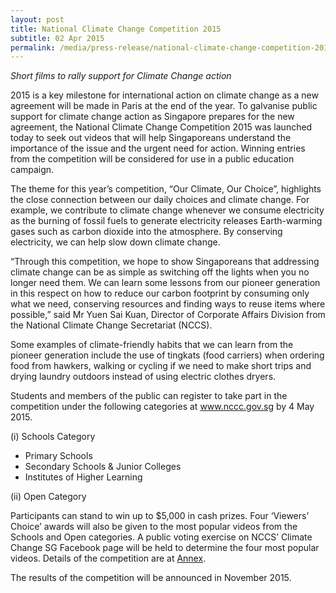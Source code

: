 ```yaml
---
layout: post
title: National Climate Change Competition 2015
subtitle: 02 Apr 2015
permalink: /media/press-release/national-climate-change-competition-2015/
---
```



*Short films to rally support for Climate Change action*

2015 is a key milestone for international action on climate change as a new agreement will be made in Paris at the end of the year. To galvanise public support for climate change action as Singapore prepares for the new agreement, the National Climate Change Competition 2015 was launched today to seek out videos that will help Singaporeans understand the importance of the issue and the urgent need for action. Winning entries from the competition will be considered for use in a public education campaign.

The theme for this year’s competition, “Our Climate, Our Choice”, highlights the close connection between our daily choices and climate change. For example, we contribute to climate change whenever we consume electricity as the burning of fossil fuels to generate electricity releases Earth-warming gases such as carbon dioxide into the atmosphere. By conserving electricity, we can help slow down climate change.

“Through this competition, we hope to show Singaporeans that addressing climate change can be as simple as switching off the lights when you no longer need them. We can learn some lessons from our pioneer generation in this respect on how to reduce our carbon footprint by consuming only what we need, conserving resources and finding ways to reuse items where possible,” said Mr Yuen Sai Kuan, Director of Corporate Affairs Division from the National Climate Change Secretariat (NCCS).

Some examples of climate-friendly habits that we can learn from the pioneer generation include the use of tingkats (food carriers) when ordering food from hawkers, walking or cycling if we need to make short trips and drying laundry outdoors instead of using electric clothes dryers.

Students and members of the public can register to take part in the competition under the following categories at www.nccc.gov.sg by 4 May 2015.

(i) Schools Category

* Primary Schools
* Secondary Schools & Junior Colleges
* Institutes of Higher Learning

(ii) Open Category

Participants can stand to win up to $5,000 in cash prizes. Four ‘Viewers’ Choice’ awards will also be given to the most popular videos from the Schools and Open categories. A public voting exercise on NCCS’ Climate Change SG Facebook page will be held to determine the four most popular videos. Details of the competition are at [<a href="/files/docs/default-source/news-documents/annex_nccc.pdf" target="_blank">Annex</a>](/files/docs/default-source/news-documents/annex_nccc.pdf).

The results of the competition will be announced in November 2015.
